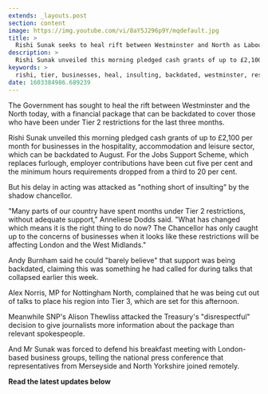 ```yaml
--- 
extends: _layouts.post 
section: content 
image: https://img.youtube.com/vi/8aY5J296p9Y/mqdefault.jpg 
title: > 
  Rishi Sunak seeks to heal rift between Westminster and North as Labour attacks 'insulting' delay in support 
description: > 
  Rishi Sunak unveiled this morning pledged cash grants of up to £2,100 per month for businesses in the hospitality, accommodation and leisure sector, which can be backdated to August.But his delay in acting was attacked as "nothing short of insulting" by the shadow chancellor."Many parts of our country have spent months under Tier 2 restrictions, without adequate support," Anneliese Dodds said.Meanwhile SNP's Alison Thewliss attacked the Treasury's "disrespectful" decision to give journalists more information about the package than relevant spokespeople.And Mr Sunak was forced to defend his breakfast meeting with London-based business groups, telling the national press conference that representatives from Merseyside and North Yorkshire joined remotely. 
keywords: > 
  rishi, tier, businesses, heal, insulting, backdated, westminster, restrictions, rift, seeks, support, talks, cut, sunak, labour, north, package 
date: 1603384986.689239 
--- 
```

<div> 
<p>The Government has sought to heal the rift between Westminster and the North today, with a financial package that can be backdated to cover those who have been under Tier 2 restrictions for the last three months.&#160;</p>
<p>Rishi Sunak unveiled&#160;this morning&#160;pledged cash grants of up to &#163;2,100 per month&#160;for businesses in the hospitality, accommodation and leisure sector, which can be backdated to August.&#160;For the Jobs Support Scheme, which replaces furlough, employer contributions have been cut&#160;five per cent and the minimum hours requirements dropped from a third to 20 per cent.&#160;</p>
<p>But his delay in acting&#160;was attacked as&#160;"nothing short of insulting" by the shadow chancellor.&#160;</p>
<p>"Many parts of our country have spent months under Tier 2 restrictions, without adequate support," Anneliese Dodds said.&#160;"What has changed which means it is the right thing to do now? The Chancellor has only caught up to the concerns of businesses when it looks like these restrictions will be affecting London and the West Midlands."</p>
<p>Andy Burnham said he could "barely believe" that support was being backdated, claiming this was something he had called for during talks that collapsed earlier this week.&#160;</p>
<p>Alex Norris, MP for Nottingham North, complained that he was being cut out of talks to place his region into Tier 3, which are set for this afternoon.&#160;</p>
<p>Meanwhile SNP's Alison Thewliss attacked the Treasury's "disrespectful" decision to give journalists more information about the package than relevant spokespeople.&#160;</p>
<p>And Mr Sunak was forced to defend his breakfast meeting with London-based business groups, telling the national press conference that representatives from Merseyside and North Yorkshire joined remotely.&#160;</p>
<p>&#8203;<strong>Read the latest updates below</strong></p>
</div>